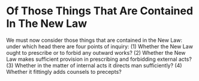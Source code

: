 # Of Those Things That Are Contained In The New Law

We must now consider those things that are contained in the New Law: under which head there are four points of inquiry:
(1) Whether the New Law ought to prescribe or to forbid any outward works?
(2) Whether the New Law makes sufficient provision in prescribing and forbidding external acts?
(3) Whether in the matter of internal acts it directs man sufficiently?
(4) Whether it fittingly adds counsels to precepts?